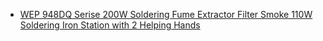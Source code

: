 - [WEP 948DQ Serise 200W Soldering Fume Extractor Filter Smoke 110W Soldering Iron Station with 2 Helping Hands](https://www.aliexpress.us/item/3256806279324828.html)
